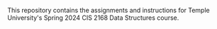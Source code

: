 This repository contains the assignments and instructions for Temple University's Spring 2024 CIS 2168 Data Structures course.
